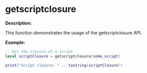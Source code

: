 # getscriptclosure

**Description:**

This function demonstrates the usage of the getscriptclosure API.

**Example:**

```lua
-- Get the closure of a script
local scriptClosure = getscriptclosure(some_script)

print("Script closure: " .. tostring(scriptClosure))
```
